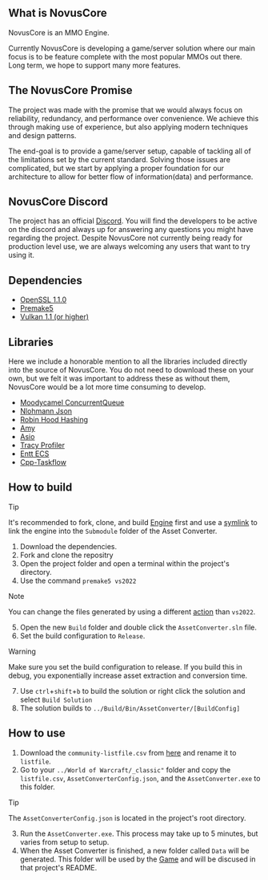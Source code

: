 ## What is NovusCore
NovusCore is an MMO Engine.

Currently NovusCore is developing a game/server solution where our main focus is to be feature complete with the most popular MMOs out there.
Long term, we hope to support many more features.

## The NovusCore Promise
The project was made with the promise that we would always focus on reliability, redundancy, and performance over convenience. We achieve this through making use of experience, but also applying modern techniques and design patterns.

The end-goal is to provide a game/server setup, capable of tackling all of the limitations set by the current standard. Solving those issues are complicated, but we start by applying a proper foundation for our architecture to allow for better flow of information(data) and performance.

## NovusCore Discord
The project has an official [Discord](https://discord.gg/gz6FMZa).
You will find the developers to be active on the discord and always up for answering any questions you might have regarding the project. Despite NovusCore not currently being ready for production level use, we are always welcoming any users that want to try using it.

## Dependencies
* [OpenSSL 1.1.0](https://www.openssl.org/source/)
* [Premake5](https://premake.github.io/)
* [Vulkan 1.1 (or higher)](https://vulkan.lunarg.com/)

## Libraries
Here we include a honorable mention to all the libraries included directly into the source of NovusCore. You do not need to download these on your own, but we felt it was important to address these as without them, NovusCore would be a lot more time consuming to develop.
* [Moodycamel ConcurrentQueue](https://github.com/cameron314/concurrentqueue)
* [Nlohmann Json](https://github.com/nlohmann/json)
* [Robin Hood Hashing](https://github.com/martinus/robin-hood-hashing)
* [Amy](https://github.com/liancheng/amy)
* [Asio](http://sourceforge.net/projects/asio/files/asio/1.12.1%20%28Stable%29/)
* [Tracy Profiler](https://bitbucket.org/wolfpld/tracy/src/master)
* [Entt ECS](https://github.com/skypjack/entt/)
* [Cpp-Taskflow](https://github.com/cpp-taskflow/cpp-taskflow)

## How to build
>[!TIP]
> It's recommended to fork, clone, and build [Engine](https://github.com/novusengine/Engine) first and use a [symlink](https://schinagl.priv.at/nt/hardlinkshellext/linkshellextension.html) to link the engine into the `Submodule` folder of the Asset Converter.
1. Download the dependencies.
2. Fork and clone the repositry
3. Open the project folder and open a terminal within the project's directory.
4. Use the command `premake5 vs2022`
> [!NOTE]
> You can change the files generated by using a different [action](https://premake.github.io/docs/using-premake) than `vs2022`.   
5. Open the new `Build` folder and double click the `AssetConverter.sln` file.
6. Set the build configuration to `Release`.
> [!WARNING]
> Make sure you set the build configuration to release. If you build this in debug, you exponentially increase asset extraction and conversion time.
7. Use `ctrl`+`shift`+`b` to build the solution or right click the solution and select `Build Solution`
8. The solution builds to `../Build/Bin/AssetConverter/[BuildConfig]`

## How to use
1. Download the `community-listfile.csv` from [here](https://github.com/wowdev/wow-listfile) and rename it to `listfile`.
2. Go to your `../World of Warcraft/_classic"` folder and copy the `listfile.csv`, `AssetConverterConfig.json`, and the `AssetConverter.exe` to this folder.
>[!TIP]
>The `AssetConverterConfig.json` is located in the project's root directory.
3. Run the `AssetConverter.exe`. This process may take up to 5 minutes, but varies from setup to setup.
4. When the Asset Converter is finished, a new folder called `Data` will be generated. This folder will be used by the [Game](https://github.com/novusengine/Game) and will be discused in that project's README.
